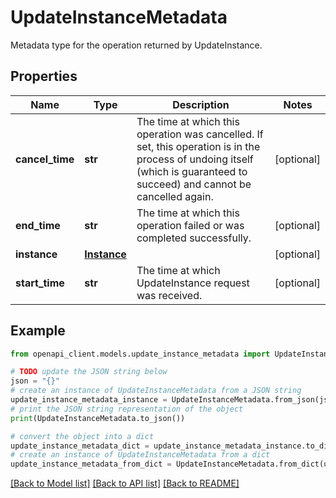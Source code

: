 # UpdateInstanceMetadata

Metadata type for the operation returned by UpdateInstance.

## Properties

Name | Type | Description | Notes
------------ | ------------- | ------------- | -------------
**cancel_time** | **str** | The time at which this operation was cancelled. If set, this operation is in the process of undoing itself (which is guaranteed to succeed) and cannot be cancelled again. | [optional] 
**end_time** | **str** | The time at which this operation failed or was completed successfully. | [optional] 
**instance** | [**Instance**](Instance.md) |  | [optional] 
**start_time** | **str** | The time at which UpdateInstance request was received. | [optional] 

## Example

```python
from openapi_client.models.update_instance_metadata import UpdateInstanceMetadata

# TODO update the JSON string below
json = "{}"
# create an instance of UpdateInstanceMetadata from a JSON string
update_instance_metadata_instance = UpdateInstanceMetadata.from_json(json)
# print the JSON string representation of the object
print(UpdateInstanceMetadata.to_json())

# convert the object into a dict
update_instance_metadata_dict = update_instance_metadata_instance.to_dict()
# create an instance of UpdateInstanceMetadata from a dict
update_instance_metadata_from_dict = UpdateInstanceMetadata.from_dict(update_instance_metadata_dict)
```
[[Back to Model list]](../README.md#documentation-for-models) [[Back to API list]](../README.md#documentation-for-api-endpoints) [[Back to README]](../README.md)


